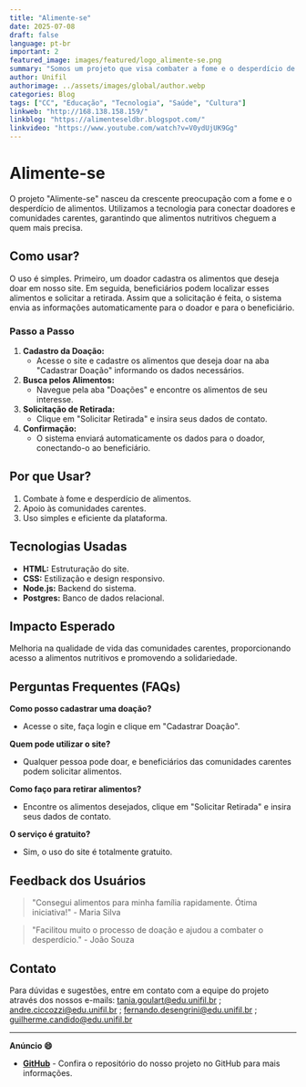 ```yaml
---
title: "Alimente-se"
date: 2025-07-08
draft: false
language: pt-br
important: 2
featured_image: images/featured/logo_alimente-se.png
summary: "Somos um projeto que visa combater a fome e o desperdício de alimentos, conectando doadores a comunidades carentes."
author: Unifil
authorimage: ../assets/images/global/author.webp
categories: Blog
tags: ["CC", "Educação", "Tecnologia", "Saúde", "Cultura"]
linkweb: "http://168.138.158.159/"
linkblog: "https://alimenteseldbr.blogspot.com/"
linkvideo: "https://www.youtube.com/watch?v=V0ydUjUK9Gg"
---
```


# Alimente-se

O projeto "Alimente-se" nasceu da crescente preocupação com a fome e o desperdício de alimentos. Utilizamos a tecnologia para conectar doadores e comunidades carentes, garantindo que alimentos nutritivos cheguem a quem mais precisa.

## Como usar?

O uso é simples. Primeiro, um doador cadastra os alimentos que deseja doar em nosso site. Em seguida, beneficiários podem localizar esses alimentos e solicitar a retirada. Assim que a solicitação é feita, o sistema envia as informações automaticamente para o doador e para o beneficiário.

### Passo a Passo

1. **Cadastro da Doação:**
   - Acesse o site e cadastre os alimentos que deseja doar na aba "Cadastrar Doação" informando os dados necessários.
2. **Busca pelos Alimentos:**
   - Navegue pela aba "Doações" e encontre os alimentos de seu interesse.
3. **Solicitação de Retirada:**
   - Clique em "Solicitar Retirada" e insira seus dados de contato.
4. **Confirmação:**
   - O sistema enviará automaticamente os dados para o doador, conectando-o ao beneficiário.

## Por que Usar?

1. Combate à fome e desperdício de alimentos.
2. Apoio às comunidades carentes.
3. Uso simples e eficiente da plataforma.

## Tecnologias Usadas

- **HTML:** Estruturação do site.
- **CSS:** Estilização e design responsivo.
- **Node.js:** Backend do sistema.
- **Postgres:** Banco de dados relacional.

## Impacto Esperado

Melhoria na qualidade de vida das comunidades carentes, proporcionando acesso a alimentos nutritivos e promovendo a solidariedade.

## Perguntas Frequentes (FAQs)

**Como posso cadastrar uma doação?**
- Acesse o site, faça login e clique em "Cadastrar Doação".

**Quem pode utilizar o site?**
- Qualquer pessoa pode doar, e beneficiários das comunidades carentes podem solicitar alimentos.

**Como faço para retirar alimentos?**
- Encontre os alimentos desejados, clique em "Solicitar Retirada" e insira seus dados de contato.

**O serviço é gratuito?**
- Sim, o uso do site é totalmente gratuito.

## Feedback dos Usuários

> "Consegui alimentos para minha família rapidamente. Ótima iniciativa!" - Maria Silva

> "Facilitou muito o processo de doação e ajudou a combater o desperdício." - João Souza

## Contato

Para dúvidas e sugestões, entre em contato com a equipe do projeto através dos nossos e-mails: tania.goulart@edu.unifil.br ; andre.ciccozzi@edu.unifil.br ; fernando.desengrini@edu.unifil.br ; guilherme.candido@edu.unifil.br

---

__Anúncio :smile:__

- __[GitHub](https://github.com/GuilhermeFerrazC/Alimente-se)__ - Confira o repositório do nosso projeto no GitHub para mais informações.

